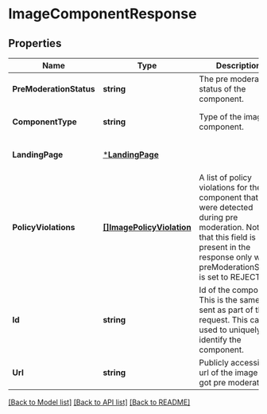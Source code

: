 # ImageComponentResponse

## Properties
Name | Type | Description | Notes
------------ | ------------- | ------------- | -------------
**PreModerationStatus** | **string** | The pre moderation status of the component. | [optional] [default to null]
**ComponentType** | **string** | Type of the image component. | [optional] [default to null]
**LandingPage** | [***LandingPage**](LandingPage.md) |  | [optional] [default to null]
**PolicyViolations** | [**[]ImagePolicyViolation**](ImagePolicyViolation.md) | A list of policy violations for the component that were detected during pre moderation. Note that this field is present in the response only when preModerationStatus is set to REJECTED. | [optional] [default to null]
**Id** | **string** | Id of the component. This is the same id sent as part of the request. This can be used to uniquely identify the component. | [optional] [default to null]
**Url** | **string** | Publicly accessible url of the image that got pre moderated. | [optional] [default to null]

[[Back to Model list]](../README.md#documentation-for-models) [[Back to API list]](../README.md#documentation-for-api-endpoints) [[Back to README]](../README.md)

